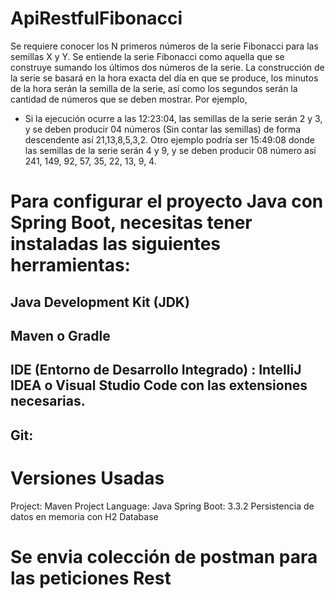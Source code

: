 # ApiRestfulFibonacci
Se requiere conocer los N primeros números de la serie Fibonacci para las 
semillas X y Y. Se entiende la serie Fibonacci como aquella que se construye 
sumando los últimos dos números de la serie.
La construcción de la serie se basará en la hora exacta del día en que se 
produce, los minutos de la hora serán la semilla de la serie, así como los 
segundos serán la cantidad de números que se deben mostrar. Por ejemplo, 
- Si la ejecución ocurre a las 12:23:04, las semillas de la serie serán 2 y 3, y se 
deben producir 04 números (Sin contar las semillas) de forma descendente 
así 21,13,8,5,3,2.
Otro ejemplo podría ser 15:49:08 donde las semillas de la serie serán 4 y 9, y se 
deben producir 08 número así 241, 149, 92, 57, 35, 22, 13, 9, 4.

# Para configurar el proyecto Java con Spring Boot, necesitas tener instaladas las siguientes herramientas:

## Java Development Kit (JDK)
## Maven o Gradle
## IDE (Entorno de Desarrollo Integrado) : IntelliJ IDEA o Visual Studio Code con las extensiones necesarias.
## Git:

# Versiones Usadas
Project: Maven Project
Language: Java
Spring Boot: 3.3.2
Persistencia de datos en memoria con H2 Database

# Se envia colección de postman para las peticiones Rest
